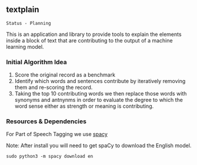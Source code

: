 textplain
----------

```
Status - Planning
```

This is an application and library to provide tools to explain the elements inside a block of text that
are contributing to the output of a machine learning model.

### Initial Algorithm Idea

1. Score the original record as a benchmark
2. Identify which words and sentences contribute by iteratively removing them and
   re-scoring the record.
3. Taking the top 10 contributing words we then replace those words with synonyms
   and antnynms in order to evaluate the degree to which the word sense either
   as strength or meaning is contributing. 

### Resources & Dependencies

For Part of Speech Tagging we use [spacy](https://spacy.io/usage/spacy-101)

Note: After install you will need to get spaCy to download the English model.
```
sudo python3 -m spacy download en
```


